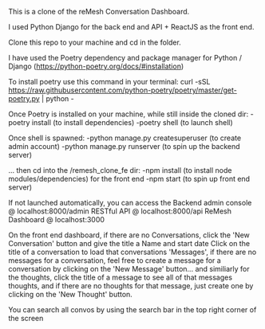 This is a clone of the reMesh Conversation Dashboard.

I used Python Django for the back end and API + ReactJS as the front end. 

Clone this repo to your machine and cd in the folder.

I have used the Poetry dependency and package manager for Python / Django (https://python-poetry.org/docs/#installation)

To install poetry use this command in your terminal:
curl -sSL https://raw.githubusercontent.com/python-poetry/poetry/master/get-poetry.py | python -

Once Poetry is installed on your machine, while still inside the cloned dir:
-poetry install (to install dependencies)
-poetry shell (to launch shell)

Once shell is spawned:
-python manage.py createsuperuser (to create admin account)
-python manage.py runserver (to spin up the backend server)

... then cd into the /remesh_clone_fe dir:
-npm install (to install node modules/dependencies) for the front end
-npm start (to spin up front end server)

If not launched automatically, you can access the 
Backend admin console @ localhost:8000/admin
RESTful API @ localhost:8000/api
ReMesh Dashboard @ localhost:3000

On the front end dashboard, if there are no Conversations, click the 'New Conversation' button and give the title a Name and start date
Click on the title of a conversation to load that conversations 'Messages', if there are no messages for a conversation, feel free to 
create a message for a conversation by clicking on the 'New Message' button... and similiarly for the thoughts, click the title of a
message to see all of that messages thoughts, and if there are no thoughts for that message, just create one by clicking on the 'New Thought' 
button. 

You can search all convos by using the search bar in the top right corner of the screen

